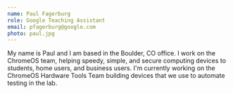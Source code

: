 ```yaml
---
name: Paul Fagerburg
role: Google Teaching Assistant
email: pfagerburg@google.com
photo: paul.jpg
---
```


My name is Paul and I am based in the Boulder, CO office. I work on the ChromeOS team, helping speedy, simple, and secure computing devices to students, home users, and business users. I'm currently working on the ChromeOS Hardware Tools Team building devices that we use to automate testing in the lab.

